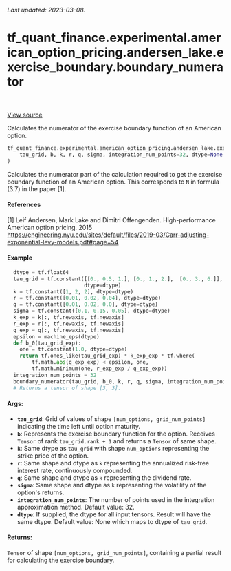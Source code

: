 <!--
This file is generated by a tool. Do not edit directly.
For open-source contributions the docs will be updated automatically.
-->

*Last updated: 2023-03-08.*

<div itemscope itemtype="http://developers.google.com/ReferenceObject">
<meta itemprop="name" content="tf_quant_finance.experimental.american_option_pricing.andersen_lake.exercise_boundary.boundary_numerator" />
<meta itemprop="path" content="Stable" />
</div>

# tf_quant_finance.experimental.american_option_pricing.andersen_lake.exercise_boundary.boundary_numerator

<!-- Insert buttons and diff -->

<table class="tfo-notebook-buttons tfo-api" align="left">
</table>

<a target="_blank" href="https://github.com/google/tf-quant-finance/blob/master/tf_quant_finance/experimental/american_option_pricing/exercise_boundary.py">View source</a>



Calculates the numerator of the exercise boundary function of an American option.

```python
tf_quant_finance.experimental.american_option_pricing.andersen_lake.exercise_boundary.boundary_numerator(
    tau_grid, b, k, r, q, sigma, integration_num_points=32, dtype=None
)
```



<!-- Placeholder for "Used in" -->

Calculates the numerator part of the calculation required to get the exercise
boundary function of an American option. This corresponds to `N` in formula
(3.7) in the paper [1].

#### References
[1] Leif Andersen, Mark Lake and Dimitri Offengenden. High-performance
American option pricing. 2015
https://engineering.nyu.edu/sites/default/files/2019-03/Carr-adjusting-exponential-levy-models.pdf#page=54

#### Example
```python
  dtype = tf.float64
  tau_grid = tf.constant([[0., 0.5, 1.], [0., 1., 2.],  [0., 3., 6.]],
                         dtype=dtype)
  k = tf.constant([1, 2, 2], dtype=dtype)
  r = tf.constant([0.01, 0.02, 0.04], dtype=dtype)
  q = tf.constant([0.01, 0.02, 0.0], dtype=dtype)
  sigma = tf.constant([0.1, 0.15, 0.05], dtype=dtype)
  k_exp = k[:, tf.newaxis, tf.newaxis]
  r_exp = r[:, tf.newaxis, tf.newaxis]
  q_exp = q[:, tf.newaxis, tf.newaxis]
  epsilon = machine_eps(dtype)
  def b_0(tau_grid_exp):
    one = tf.constant(1.0, dtype=dtype)
    return tf.ones_like(tau_grid_exp) * k_exp_exp * tf.where(
        tf.math.abs(q_exp_exp) < epsilon, one,
        tf.math.minimum(one, r_exp_exp / q_exp_exp))
  integration_num_points = 32
  boundary_numerator(tau_grid, b_0, k, r, q, sigma, integration_num_points)
  # Returns a tensor of shape [3, 3].
```

#### Args:


* <b>`tau_grid`</b>: Grid of values of shape `[num_options, grid_num_points]`
  indicating the time left until option maturity.
* <b>`b`</b>: Represents the exercise boundary function for the option. Receives
  `Tensor` of rank `tau_grid.rank + 1` and returns a `Tensor` of same shape.
* <b>`k`</b>: Same dtype as `tau_grid` with shape `num_options` representing the strike
  price of the option.
* <b>`r`</b>: Same shape and dtype as `k` representing the annualized risk-free
  interest rate, continuously compounded.
* <b>`q`</b>: Same shape and dtype as `k` representing the dividend rate.
* <b>`sigma`</b>: Same shape and dtype as `k` representing the volatility of the
  option's returns.
* <b>`integration_num_points`</b>: The number of points used in the integration
  approximation method.
  Default value: 32.
* <b>`dtype`</b>: If supplied, the dtype for all input tensors. Result will have the
  same dtype.
  Default value: None which maps to dtype of `tau_grid`.


#### Returns:

`Tensor` of shape `[num_options, grid_num_points]`, containing a partial
result for calculating the exercise boundary.
